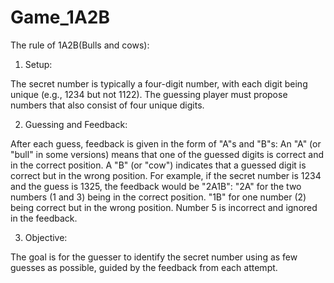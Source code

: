 # Game_1A2B

The rule of 1A2B(Bulls and cows):
1. Setup:

The secret number is typically a four-digit number, with each digit being unique (e.g., 1234 but not 1122).
The guessing player must propose numbers that also consist of four unique digits.

2. Guessing and Feedback:

After each guess, feedback is given in the form of "A"s and "B"s:
An "A" (or "bull" in some versions) means that one of the guessed digits is correct and in the correct position.
A "B" (or "cow") indicates that a guessed digit is correct but in the wrong position.
For example, if the secret number is 1234 and the guess is 1325, the feedback would be "2A1B":
"2A" for the two numbers (1 and 3) being in the correct position.
"1B" for one number (2) being correct but in the wrong position.
Number 5 is incorrect and ignored in the feedback.

3.  Objective:

The goal is for the guesser to identify the secret number using as few guesses as possible, guided by the feedback from each attempt.
